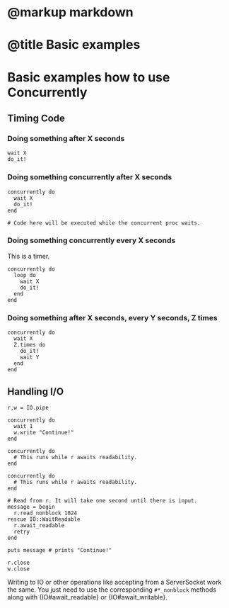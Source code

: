 # @markup markdown
# @title Basic examples

# Basic examples how to use Concurrently

## Timing Code

### Doing something after X seconds

```
wait X
do_it!
```

### Doing something concurrently after X seconds

```
concurrently do
  wait X
  do_it!
end

# Code here will be executed while the concurrent proc waits.
```

### Doing something concurrently every X seconds

This is a timer.

```
concurrently do
  loop do
    wait X
    do_it!
  end
end
```

### Doing something after X seconds, every Y seconds, Z times

```
concurrently do
  wait X
  Z.times do
    do_it!
    wait Y
  end
end
```

## Handling I/O

```
r,w = IO.pipe

concurrently do
  wait 1
  w.write "Continue!"
end

concurrently do
  # This runs while r awaits readability.
end

concurrently do
  # This runs while r awaits readability.
end

# Read from r. It will take one second until there is input.
message = begin
  r.read_nonblock 1024
rescue IO::WaitReadable
  r.await_readable
  retry
end

puts message # prints "Continue!"

r.close
w.close
```

Writing to IO or other operations like accepting from a ServerSocket work the
same. You just need to use the corresponding `#*_nonblock` methods along with
{IO#await_readable} or {IO#await_writable}.